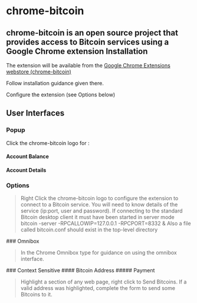 chrome-bitcoin
======================
chrome-bitcoin is an open source project that provides access to Bitcoin services using a Google Chrome extension
Installation
----------------
The extension will be available from the [Google Chrome Extensions webstore (chrome-bitcoin)](https://chrome.google.com/webstore "chrome-bitcoin") 

Follow installation guidance given there. 

Configure the extension (see Options below)

User Interfaces
----------------------
### Popup
Click the chrome-bitcoin logo for :
#### Account Balance
#### Account Details
### Options
<blockquote><p>Right Click the chrome-bitcoin logo to configure the extension to connect to a Bitcoin service. 
You will need to know details of the service (ip:port, user and password). If connecting to the standard Bitcoin desktop client it must have been started in server mode
      bitcoin -server -RPCALLOWIP=127.0.0.1 -RPCPORT=8332 &
Also a file called bitcoin.conf should exist in the top-level directory</p></blockquote>
### Omnibox
<blockquote><p>In the Chrome Omnibox type <btc --help> for guidance on using the omnibox interface.</p></blockquote>
### Context Sensitive
#### Bitcoin Address
##### Payment
<blockquote><p>Highlight a section of any web page, right click to Send Bitcoins. 
If a valid address was highlighted, complete the form to send some Bitcoins to it.</p></blockquote>
